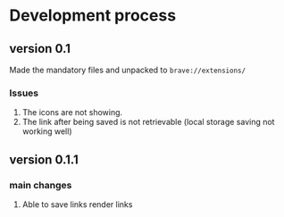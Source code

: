 # Development process
## version 0.1
Made the mandatory files and unpacked to ``brave://extensions/``

### Issues
1. The icons are not showing.
2. The link after being saved is not retrievable (local storage saving not working well)

## version 0.1.1
### main changes
1. Able to save links render links
